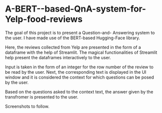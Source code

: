 # A-BERT--based-QnA-system-for-Yelp-food-reviews

The goal of this project is to present a Question-and- Answering system to the user.
I have made use of the BERT-based Hugging-Face library.

Here, the reviews collected from Yelp are presented in the form of a dataframe with the help of Streamlit.
The magical functionalities of Streamlit help present the dataframes interactively to the user.

Input is taken in the form of an integer for the row number of the review to be read by the user.
Next, the corresponding text is displayed in the UI window and it is considered the context for which questions can be posed by the user.

Based on the questions asked to the context text, the answer given by the transfromer is presented to the user.

Screenshots to follow.

